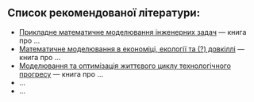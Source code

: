 ## Список рекомендованої літератури:

- [Прикладне математичне моделювання інженерних задач](Applied%20Mathematical%20Modelling%20of%20Engineering%20Problems.pdf) &mdash; книга про ...
- [Математичне моделювання в економіці, екології та (?) довкіллі](Mathematical%20Modeling%20in%20Economics,%20Ecology%20and%20the%20Environment.pdf) &mdash; книга про ...
- [Моделювання та оптимізація життєвого циклу технологічного прогресу](Modeling%20and%20Optimization%20of%20the%20Lifetime%20of%20Technologies.pdf) &mdash; книга про ...
- ...
- ...